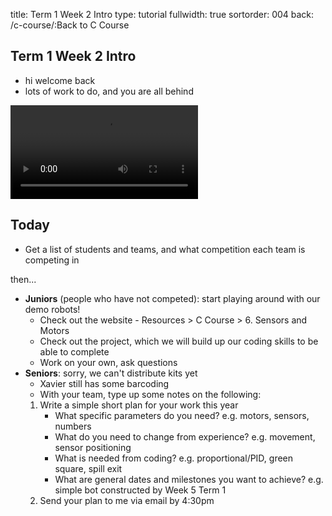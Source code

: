 title: Term 1 Week 2 Intro
type: tutorial
fullwidth: true
sortorder: 004
back: /c-course/:Back to C Course

## Term 1 Week 2 Intro

 - hi welcome back
 - lots of work to do, and you are all behind

<video style="max-width:300px;width:100%" height="auto" controls>
<source src="{attach}video-1548544378.mp4" type="video/mp4" >
Your browser does not support the video tag.
</video>

## Today

- Get a list of students and teams, and what competition each team is competing in

then...

- **Juniors** (people who have not competed): start playing around with our demo robots! 
    - Check out the website - Resources > C Course > 6. Sensors and Motors
    - Check out the project, which we will build up our coding skills to be able to complete
    - Work on your own, ask questions
- **Seniors**: sorry, we can't distribute kits yet
    - Xavier still has some barcoding
    - With your team, type up some notes on the following:
    1. Write a simple short plan for your work this year
        - What specific parameters do you need? e.g. motors, sensors, numbers
        - What do you need to change from experience? e.g. movement, sensor positioning
        - What is needed from coding? e.g. proportional/PID, green square, spill exit
        - What are general dates and milestones you want to achieve? e.g. simple bot constructed by Week 5 Term 1
    2. Send your plan to me via email by 4:30pm